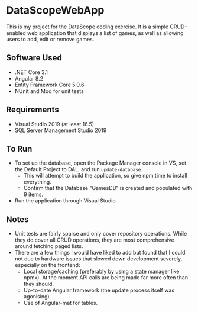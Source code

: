 # DataScopeWebApp

This is my project for the DataScope coding exercise. It is a simple CRUD-enabled web application that displays a list of games, as well as allowing users to add, edit or remove games.

## Software Used

* .NET Core 3.1
* Angular 8.2
* Entity Framework Core 5.0.6
* NUnit and Moq for unit tests

## Requirements

* Visual Studio 2019 (at least 16.5)
* SQL Server Management Studio 2019

## To Run

* To set up the database, open the Package Manager console in VS, set the Default Project to DAL, and run `update-database`.
  * This will attempt to build the application, so give npm time to install everything.
  * Confirm that the Database "GamesDB" is created and populated with 9 items.
* Run the application through Visual Studio.

## Notes

* Unit tests are fairly sparse and only cover repository operations. While they do cover all CRUD operations, they are most comprehensive around fetching paged lists.
* There are a few things I would have liked to add but found that I could not due to hardware issues that slowed down development severely, especially on the frontend:
  * Local storage/caching (preferably by using a state manager like npmx). At the moment API calls are being made far more often than they should.
  * Up-to-date Angular framework (the update process itself was agonising)
  * Use of Angular-mat for tables.
